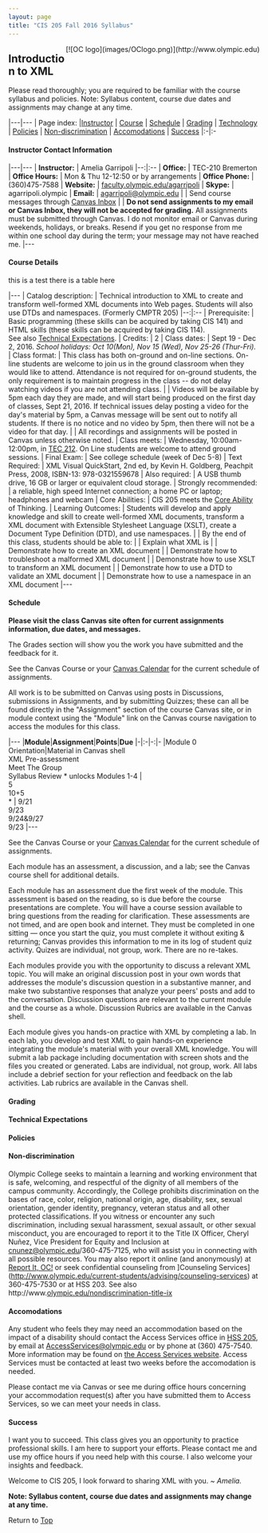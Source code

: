 ```yaml
---
layout: page
title: "CIS 205 Fall 2016 Syllabus"
---
```


<span style="float:right;">
[![OC logo](images/OClogo.png)](http://www.olympic.edu)
</span>

## Introduction to XML

<i class="fa fa-bullhorn"></i> Please read thoroughly; you are required to be familiar with the course syllabus and policies. Note: Syllabus content, course due dates and assignments may change at any time.

|---|---
|<i class="fa fa-bars"></i>&nbsp;Page&nbsp;index: |[Instructor](#instructor) \| [Course](#course) \|  [Schedule](#schedule) \| [Grading](#grading) \| [Technology](#expectations) \| [Policies](#policies) \| [Non-discrimination](#non-discrimination) \| [Accomodations](#accomodations) \| [Success](#success)
|:-|:-

#### <i class="fa fa-comment-o" id="instructor"></i> Instructor Contact Information

|---|---
| **Instructor:** | Amelia Garripoli
|--:|:--
| **Office:** | TEC-210 Bremerton
| **Office&nbsp;Hours:** | Mon & Thu 12-12:50 or by arrangements 
| **Office&nbsp;Phone:** | (360)475-7588
| **Website:** | [faculty.olympic.edu/agarripoli](http://faculty.olympic.edu/agarripoli)
| **Skype:** | agarripoli.olympic
| **Email:** | agarripoli@olympic.edu
| | Send course messages through [Canvas Inbox](https://olympic.instructure.com/conversations?)
| | **Do not send assignments to my email or Canvas Inbox, they will not be accepted for grading.** All assignments must be submitted through Canvas. I do not monitor email or Canvas during weekends, holidays, or breaks. Resend if you get no response from me within one school day during the term; your message may not have reached me.
|---

#### <i class="fa fa-graduation-cap" id="course"></i> Course Details

this is a test there is a table here

|---
| Catalog description: | Technical introduction to XML to create and transform well-formed XML documents into Web pages. Students will also use DTDs and namespaces. (Formerly CMPTR 205)
|--:|:--
| Prerequisite: | Basic programming (these skills can be acquired by taking CIS 141) and HTML skills (these skills can be acquired by taking CIS 114).<br>See also [Technical Expectations](#expectations).
| Credits: | 2
| Class dates: | Sept 19 - Dec 2, 2016. *School holidays: Oct 10(Mon), Nov 15 (Wed), Nov 25-26 (Thur-Fri).*
| Class format: | This class has both on-ground and on-line sections. On-line students are welcome to join us in the ground classroom when they would like to attend. Attendance is not required for on-ground students, the only requirement is to maintain progress in the class -- do not delay watching videos if you are not attending class.
| | Videos will be available by 5pm each day they are made, and will start being produced on the first day of classes, Sept 21, 2016. If technical issues delay posting a video for the day's material by 5pm, a Canvas message will be sent out to notify all students. If there is no notice and no video by 5pm, then there will not be a video for that day.
| | All recordings and assignments will be posted in Canvas unless otherwise noted.
| Class meets: | Wednesday, 10:00am-12:00pm, in [TEC 212](http://apps.olympic.edu/CampusMap/?b=TEC).
On Line students are welcome to attend ground sessions.
| Final Exam: | See college schedule (week of Dec 5-8)
| <a id="TextRequired"></a>Text Required: | XML Visual QuickStart, 2nd ed, by Kevin H. Goldberg, Peachpit Press, 2008, ISBN-13: 978-0321559678
| Also required: | A USB thumb drive, 16 GB or larger or equivalent cloud storage.
| Strongly recommended: | a reliable, high speed Internet connection; a home PC or laptop; headphones and webcam
| Core Abilities: | CIS 205 meets the [Core Ability](http://www.olympic.edu/Students/DegreesCertificates/coreAbilities.htm) of Thinking.
| Learning Outcomes: | Students will develop and apply knowledge and skill to create well-formed XML documents, transform a XML document with Extensible Stylesheet Language (XSLT), create a Document Type Definition (DTD), and use namespaces. 
| | By the end of this class, students should be able to:
| | <i class="bloom2"></i> Explain what XML is
| | <i class="bloom4"></i> Demonstrate how to create an XML document
| | <i class="bloom5"></i> Demonstrate how to troubleshoot a malformed XML document
| | <i class="bloom4"></i> Demonstrate how to use XSLT to transform an XML document
| | <i class="bloom4"></i> Demonstrate how to use a DTD to validate an XML document
| | <i class="bloom4"></i> Demonstrate how to use a namespace in an XML document
|---

#### <i class="fa fa-calendar" id="schedule"></i> Schedule

**Please visit the class Canvas site often for current assignments information, due dates, and messages.**

The Grades section will show you the work you have submitted and the feedback for it.

See the Canvas Course or your [Canvas Calendar](https://olympic.instructure.com/calendar) for the current schedule of assignments.

All work is to be submitted on Canvas using posts in Discussions, 
submissions in Assignments, and by submitting Quizzes; 
these can all be found directly in the "Assignment" 
section of the course Canvas site, or in module 
context using the "Module" link on the Canvas 
course navigation to access the modules for this class.

<div class="tabbords">

|---
|**Module**|**Assignment**|**Points**|**Due**
|-|:-|-:|-
|Module 0 Orientation|Material in Canvas shell<br>XML Pre-assessment<br>Meet The Group<br>Syllabus Review * unlocks Modules 1-4 | <br>5<br>10+5<br>* | 9/21<br>9/23<br>9/24&amp;9/27<br>9/23
|---

<!--
</tr>
<tr>
<td rowspan="4" valign="top">Module 1 Creating an XML Document</td><td>
				Textbook Intro and Ch. 1</td><td class="ralign"></td><td>04/11</td>
				</tr><tr><td>Module 1 Assessment</td><td class="ralign">25</td><td>04/16</td>
				</tr><tr><td>Lab 1: DDoS Attack Data</td><td class="ralign">50</td><td>04/22</td>
				</tr><tr><td>Discussion post &amp; responses</td><td class="ralign">10+10</td><td>04/23&amp;04/26</td>
</tr>
<tr>
<td rowspan="4" valign="top">Module 2 Using XSLT to create HTML from XML</td><td>
				Textbook Ch. 2-4</td><td class="ralign"></td><td>05/02</td>
				</tr><tr><td>Module 2 Assessment</td><td class="ralign">25</td><td>05/07</td>
				</tr><tr><td>Lab 2: DDoS Attack Table</td><td class="ralign">50</td><td>05/13</td>
				</tr><tr><td>Discussion post &amp; responses</td><td class="ralign">10+10</td><td>05/14&amp;05/17</td>
</tr>
<tr>
<td rowspan="4" valign="top">Module 3 Creating a DTD to validate XML</td><td>
				Textbook Ch. 6-8</td><td class="ralign"></td><td>05/16</td>
				</tr><tr><td>Module 3 Assessment</td><td class="ralign">25</td><td>05/21</td>
				</tr><tr><td>Lab 3: Attack Data DTD</td><td class="ralign">50</td><td>05/27</td>
				</tr><tr><td>Discussion post &amp; responses</td><td class="ralign">10+10</td><td>05/28&amp;05/31</td>
</tr>
<tr>
<td rowspan="5" valign="top">Module 4 Using Namespaces in XML<br>

<small>This module spans two holidays, Nov. 17 and Nov. 26,<br />
so although it appears longer, it is also a 2-week module</small>
</td><td>
				Textbook Ch. 12 &amp; parts of Ch. 13</td><td class="ralign"></td><td>05/30</td>
				</tr><tr><td>Module 4 Assessment</td><td class="ralign">25</td><td>06/04</td>
				</tr><tr><td>Lab 4 Namespaces in XML, DTD, and XSLT</td><td class="ralign">50</td><td>06/10</td>
				</tr><tr><td>Discussion post &amp; responses</td><td class="ralign">10+10</td><td>06/11&amp;06/14</td>
            </tr><tr><td>Instructor Take-Away</td><td class="ralign">e.c.</td><td>06/13</td>
</tr>
<tr>
<td valign="top">Last lecture day of the term</td><td>Last day late work is accepted for grading</td><td></td><td>06/13</td>
</tr>
<tr><td valign="top">Total points</td><td></td><td class="ralign">400</td><td></td>
</tr>
</tbody></table>
-->
</div>

<p>See the Canvas Course or your <a href="https://olympic.instructure.com/calendar" target="_new">Canvas Calendar</a> for the current schedule of assignments.</p>

Each module has an assessment, a discussion, and a lab; see the Canvas course shell for additional details. 

Each module has an assessment due the first week of the module. This 
assessment is based on the reading, so is due before the course 
presentations are complete. You will have a course session available to 
bring questions from the reading for clarification. These assessments 
are not timed, and are open book and internet. They must be completed in
 one sitting — once you start the quiz, you must complete it without 
exiting &amp; returning; Canvas provides this information to me in its 
log of student quiz activity. Quizes are individual, not group, work. 
There are no re-takes.
</p><p>Each modules provide you with the opportunity to discuss a 
relevant XML topic. You will make an original discussion post in your 
own words that addresses the module's discussion question in a 
substantive manner, and make two substantive responses that analyze your
 peers' posts and add to the conversation.
Discussion questions are relevant to the current module and the course 
as a whole. Discussion Rubrics are available in the Canvas shell.</p>
<p>Each module gives you hands-on practice with XML by completing a lab.
 In each lab,  you develop and test XML to gain hands-on experience 
integrating the module's material with your overall XML knowledge. You 
will submit a lab package including documentation with screen shots and 
the files you created or generated. Labs are individual, not group, 
work. All labs include a debrief section for your reflection and 
feedback on the lab activities. Lab rubrics are available in the Canvas 
shell.</p>

#### Grading

#### Technical Expectations

#### Policies

#### <i class="fa fa-spock" id="non-discrimination"></i> Non-discrimination

Olympic College seeks to maintain a learning and working environment that 
is safe, welcoming, and respectful of the dignity of all members of the 
campus community.  Accordingly, the College prohibits discrimination on the 
bases of race, color, religion, national origin, age, disability, sex, sexual 
orientation, gender identity, pregnancy, veteran status and all other protected 
classifications.  If you witness or encounter any such discrimination, including 
sexual harassment, sexual assault, or other sexual misconduct, you are encouraged 
to report it to the Title IX Officer, Cheryl Nuñez, Vice President for Equity and 
Inclusion at cnunez@olympic.edu/360-475-7125, 
who will assist you in connecting with all possible 
resources.  You may also report it online (and anonymously) at 
[Report It, OC!](https://publicdocs.maxient.com/incidentreport.php?OlympicCollege)
or seek confidential counseling from 
]Counseling Services](http://www.olympic.edu/current-students/advising/counseling-services)
at 360-475-7530 or at HSS 203.  See also 
http://www.[olympic.edu/nondiscrimination-title-ix](http://www.olympic.edu/nondiscrimination-title-ix)

#### <i class="fa fa-globe" id="accomodations"></i> Accomodations

Any student who feels they may need an accommodation based on the impact of a
disability should contact the Access Services office in 
[HSS 205](http://apps.olympic.edu/CampusMap/?b=HSS), 
by email at [AccessServices@olympic.edu](mailto:AccessServices@olympic.edu) 
or by phone at (360) 475-7540. More information may be found on 
[the Access Services website](http://www.olympic.edu/AccessServices). 
Access Services must be contacted at least two weeks before the accomodation is needed.

Please contact me via Canvas or see me during office hours concerning your accommodation request(s)
after you have submitted them to Access Services,
so we can meet your needs in class.

#### <i class="fa fa-rocket" id="success"></i> Success

I want you to succeed. This class gives you an opportunity to practice professional
skills. I am here to support your efforts.
Please contact me and use my office hours if you need help with this course.
I also welcome your insights and feedback. 

Welcome to CIS 205, I look forward to sharing XML with you. *\~ Amelia.*

<i class="fa fa-exclamation-triangle"></i> **Note: Syllabus content, course due dates and assignments may change at any time.**

Return to [Top](#cis-205-introduction-to-xml)



